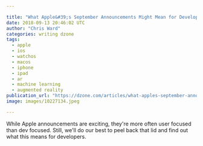 ```yaml
---

title: "What Apple&#39;s September Announcements Might Mean for Developers"
date: 2018-09-13 20:46:02 UTC
author: "Chris Ward"
categories: writing dzone
tags:
  - apple
  - ios
  - watchos
  - macos
  - iphone
  - ipad
  - ar
  - machine learning
  - augmented reality
publication_url: "https://dzone.com/articles/what-apples-september-announcements-might-mean-for"
image: images/10227134.jpeg

---
```

While Apple announcements are exciting, they're more often user focused than dev focused. Still, we'll do our best to peel back that lid and find out what this means for developers.

